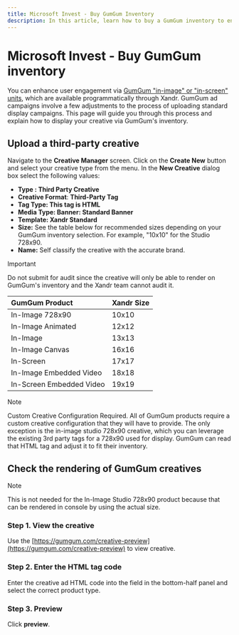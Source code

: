```yaml
---
title: Microsoft Invest - Buy GumGum Inventory
description: In this article, learn how to buy a GumGum inventory to enhance user engagement and display a creative through GumGum's inventory.
---
```


# Microsoft Invest - Buy GumGum inventory

You can enhance user engagement via [GumGum "in-image" or "in-screen" units](https://www.gumgum.com/image-recognition/in-image-advertising), which are available programmatically through Xandr. GumGum ad campaigns involve a few adjustments to the process of uploading standard display campaigns. This page will guide you through this process and explain how to display your creative via GumGum's inventory.

## Upload a third-party creative

Navigate to the **Creative Manager** screen. Click on the **Create New** button and select your creative type from the menu. In the **New Creative** dialog box select the following values:

- **Type : Third Party Creative**
- **Creative Format**: **Third-Party Tag**
- **Tag Type: This tag is HTML**
- **Media Type: Banner: Standard Banner**
- **Template: Xandr Standard**
- **Size:** See the table below for recommended sizes depending on your GumGum inventory selection. For example, "10x10" for the Studio 728x90.
- **Name:** Self classify the creative with the accurate brand.

> [!IMPORTANT]
> Do not submit for audit since the creative will only be able to render on GumGum's inventory and the Xandr team cannot audit it.

| GumGum Product           | Xandr Size |
|:-------------------------|:-----------|
| In-Image 728x90          | 10x10      |
| In-Image Animated        | 12x12      |
| In-Image                 | 13x13      |
| In-Image Canvas          | 16x16      |
| In-Screen                | 17x17      |
| In-Image Embedded Video  | 18x18      |
| In-Screen Embedded Video | 19x19      |

> [!NOTE]
> Custom Creative Configuration Required. All of GumGum products require a custom creative configuration that they will have to provide. The only exception is the in-image studio 728x90 creative, which you can leverage the existing 3rd party tags for a 728x90 used for display. GumGum can read that HTML tag and adjust it to fit their inventory.

## Check the rendering of GumGum creatives

> [!NOTE]
> This is not needed for the In-Image Studio 728x90 product because that can be rendered in console by using the actual size.

### Step 1. View the creative

Use the [https://gumgum.com/creative-preview](https://gumgum.com/creative-preview) to view creative.

### Step 2. Enter the HTML tag code

Enter the creative ad HTML code into the field in the bottom-half panel and select the correct product type.

### Step 3. Preview

Click **preview**.
